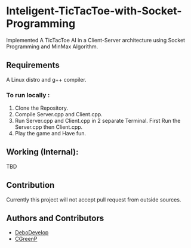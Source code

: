 # Inteligent-TicTacToe-with-Socket-Programming

Implemented A TicTacToe AI in a Client-Server architecture using Socket Programming and MinMax Algorithm.

## Requirements

A Linux distro and g++ compiler.


### To run locally :

1. Clone the Repository.
2. Compile Server.cpp and Client.cpp.
3. Run Server.cpp and Client.cpp in 2 separate Terminal. First Run the Server.cpp then Client.cpp.
4. Play the game and Have fun.

## Working (Internal):

TBD

## Contribution 

Currently this project will not accept pull request from outside sources.

## Authors and Contributors

- [DeboDevelop](https://github.com/DeboDevelop)
- [CGreenP](https://github.com/CGreenP)
